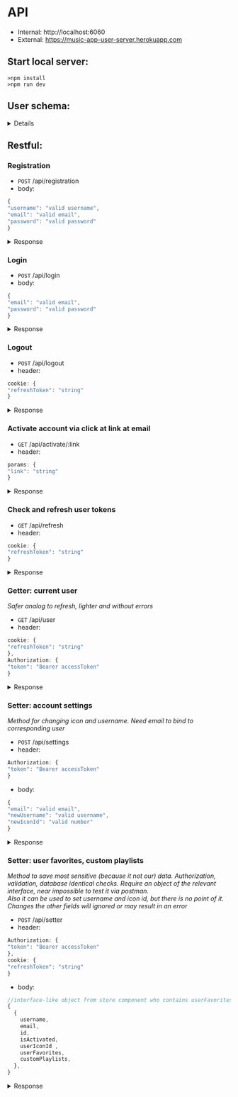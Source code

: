# API
- Internal: http://localhost:6060
- External: https://music-app-user-server.herokuapp.com

## Start local server: 
```
>npm install
>npm run dev
```
## User schema:
<details>  

```typescript
{
  username: {type: String, required: true},
  email: {type: String, unique: true, required: true},
  password: {type: String, required: true},
  isActivated: {type: Boolean, default: false},
  activationLink: {type: String},
  userIconId : {type: Number, required: true},
  userFavorites: {
    tracks: {type: [Number], default: []},
    albums: {type: [Number], default: []},
    artists: {type: [Number], default: []},
    playlists: {type: [Number], default: []},
    radio: {type: [Number], default: []},
  },
  customPlaylists: {type: [{
    id: {type: String},
    title: {type: String},
    creator: {
      name: {type: String}
    },
    tracks: {
      data: {type: [Number]}
    },
    nb_tracks: {type: Number},
  }], default: []}
}
```
      
</details>

## Restful:
### Registration
- `POST` /api/registration
- body: 
```js
{
"username": "valid username",
"email": "valid email",
"password": "valid password"
}
```
<details>  
<summary>Response</summary>

- `200` `OK` 
```js
{
  {
  username,
  email,
  id, //database id
  isActivated,
  userIconId ,
  userFavorites,
  customPlaylists,
  },
  accessToken,
  refreshToken;  //set at cookie 
}
```
Errors:
- `400` (BadRequest) + message:
  - validation error: **'Validation error'**
  - db error (email already taken): **'Email is already taken: ${email}'**
  - mail service error (extreme rare): **'Sending mail error. Log: ', err**
      
</details>  
  

### Login
- `POST` /api/login
- body: 
```js
{
"email": "valid email",
"password": "valid password"
}
```
<details>  
<summary>Response</summary>

- `200` `OK` 
```js
{
  {
  username,
  email,
  id, //database id
  isActivated,
  userIconId ,
  userFavorites,
  customPlaylists,
  },
  accessToken,
  refreshToken;  //set at cookie
}
```
Errors:
- `400` (BadRequest) + message:
  - email is not found: **'Incorrect email'**
  - wrong password: **'Incorrect password'**
      
</details>  

### Logout
- `POST` /api/logout
- header: 
```js
cookie: {
"refreshToken": "string"
}
```
<details>  
<summary>Response</summary>

- `200` `OK` 
```js
{
  deleteResult; //special JWT type, not useful at all
}
```
</details>  

### Activate account via click at link at email
- `GET` /api/activate/:link
- header: 
```js
params: {
"link": "string"
}
```
<details>  
<summary>Response</summary>

- `200` `OK` 
```js
//redirect to https://dashaermolich-rs-clone.netlify.app/welcome
```
Errors:
- `400` (BadRequest) + message:
  - wrong link: **'Incorrect activation link'**
      
</details>  

### Check and refresh user tokens
- `GET` /api/refresh
- header: 
```js
cookie: {
"refreshToken": "string"
}
```
<details>  
<summary>Response</summary>

- `200` `OK` 
```js
{
  {
  username,
  email,
  id, //database id
  isActivated,
  userIconId ,
  userFavorites,
  customPlaylists,
  },
  accessToken,
  refreshToken;  //set at cookie 
}
```
Errors:
- `401` (UnauthorizedError), message: **'Пользователь не авторизован'**
  - no refresh token
  - invalid token or not exist in db
      
</details>  

### Getter: current user
*Safer analog to refresh, lighter and without errors*
- `GET` /api/user
- header: 
```js
cookie: {
"refreshToken": "string"
},
Authorization: {
"token": "Bearer accessToken"
}
```
<details>  
<summary>Response</summary>

- `200` `OK` 
```js
{
  {
  username,
  email,
  id, //database id
  isActivated,
  userIconId ,
  userFavorites,
  customPlaylists,
  },
  accessToken,
  refreshToken;  //set at cookie 
}
```
- No/invalid refresh token: 
```js
{ }
```
</details>  

### Setter: account settings
*Method for changing icon and username. Need email to bind to corresponding user*
- `POST` /api/settings
- header: 
```js
Authorization: {
"token": "Bearer accessToken"
}
```
- body: 
```js
{
"email": "valid email",
"newUsername": "valid username",
"newIconId": "valid number"
}
```
<details>  
<summary>Response</summary>

- `200` `OK` 
```js
{
  {
  username,
  email,
  id, //database id
  isActivated,
  userIconId ,
  userFavorites,
  customPlaylists,
  }
}
```
Errors:
- `400` (BadRequest) + message:
  - validation error: **'Validation error'**
  - db error (no taken email): **'Incorrect email'**
      
</details>  

### Setter: user favorites, custom playlists
*Method to save most sensitive (because it not our) data. Authorization, validation, database identical checks. Require an object of the relevant interface, near impossible to test it via postman.*  
*Also it can be used to set username and icon id, but there is no point of it. Changes the other fields will ignored or may result in an error*
- `POST` /api/setter
- header: 
```js
Authorization: {
"token": "Bearer accessToken"
},
cookie: {
"refreshToken": "string"
}
```
- body: 
```js
//interface-like object from store component who contains userFavorites and customPlaylists we want to set.
{
  {
    username,
    email,
    id,
    isActivated,
    userIconId ,
    userFavorites,
    customPlaylists,
  },
}
```
<details>  
<summary>Response</summary>

- `200` `OK` 
```js
{
  {
  username,
  email,
  id,
  isActivated,
  userIconId ,
  userFavorites,
  customPlaylists,
  }
}
```
Errors:
- `400` (BadRequest) + message:
  - validation error: **'Validation error'**
- `401` (UnauthorizedError), message: **'Пользователь не авторизован'**
  - no refresh token
  - invalid token or not exist in db
      
</details>  
